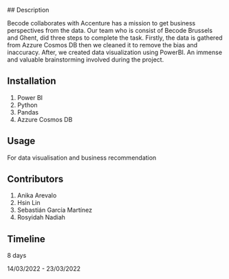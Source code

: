 ## Description

Becode collaborates with Accenture has a mission to get business perspectives from the data. Our team who is consist of Becode Brussels and Ghent, did three steps to complete the task. Firstly, the data is gathered from Azzure Cosmos DB then we cleaned it to remove the bias and inaccuracy. After, we created data visualization using PowerBI. An immense and valuable brainstorming involved during the project.

## Installation

1. Power BI
2. Python
3. Pandas
4. Azzure Cosmos DB

## Usage 

For data visualisation and business recommendation

## Contributors

1. Anika Arevalo
2. Hsin Lin
3. Sebastián García Martínez
4. Rosyidah Nadiah

## Timeline

8 days 

14/03/2022 - 23/03/2022

